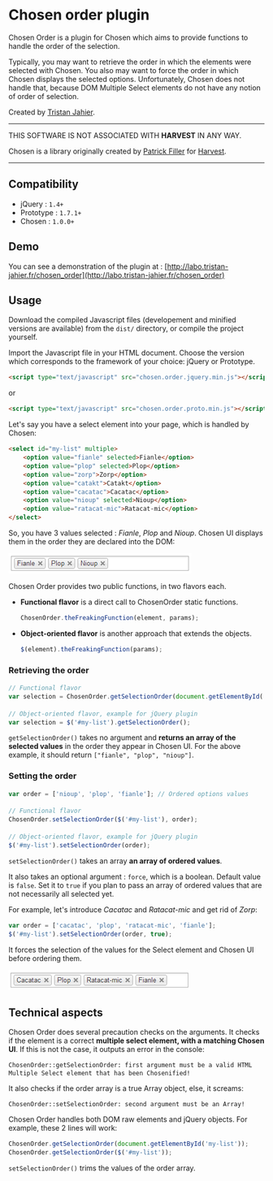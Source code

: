 # Chosen order plugin

Chosen Order is a plugin for Chosen which aims to provide functions to handle the order of the selection.

Typically, you may want to retrieve the order in which the elements were selected with Chosen. You also may want to force the order in which Chosen displays the selected options. Unfortunately, Chosen does not handle that, because DOM Multiple Select elements do not have any notion of order of selection.

Created by [Tristan Jahier](http://tristan-jahier.fr).


-------------------------

THIS SOFTWARE IS NOT ASSOCIATED WITH **HARVEST** IN ANY WAY.

Chosen is a library originally created by [Patrick Filler](http://patrickfiller.com) for [Harvest](http://getharvest.com/).

-------------------------


## Compatibility

- jQuery : `1.4+`
- Prototype : `1.7.1+`
- Chosen : `1.0.0+`


## Demo

You can see a demonstration of the plugin at : [http://labo.tristan-jahier.fr/chosen_order](http://labo.tristan-jahier.fr/chosen_order)


## Usage

Download the compiled Javascript files (developement and minified versions are available) from the `dist/` directory, or compile the project yourself.

Import the Javascript file in your HTML document. Choose the version which corresponds to the framework of your choice: jQuery or Prototype.

```html
<script type="text/javascript" src="chosen.order.jquery.min.js"></script>
```

or

```html
<script type="text/javascript" src="chosen.order.proto.min.js"></script>
```

Let's say you have a select element into your page, which is handled by Chosen:

```html
<select id="my-list" multiple>
	<option value="fianle" selected>Fianle</option>
	<option value="plop" selected>Plop</option>
	<option value="zorp">Zorp</option>
	<option value="catakt">Catakt</option>
	<option value="cacatac">Cacatac</option>
	<option value="nioup" selected>Nioup</option>
	<option value="ratacat-mic">Ratacat-mic</option>
</select>
```

So, you have 3 values selected : *Fianle*, *Plop* and *Nioup*. Chosen UI displays them in the order they are declared into the DOM:

![Chosen unordered elements](img/chosen_unordered.png)

Chosen Order provides two public functions, in two flavors each.

- **Functional flavor** is a direct call to ChosenOrder static functions.

	```javascript
	ChosenOrder.theFreakingFunction(element, params);
	```

- **Object-oriented flavor** is another approach that extends the objects.
	
	```javascript
	$(element).theFreakingFunction(params);
	```

### Retrieving the order

```javascript
// Functional flavor
var selection = ChosenOrder.getSelectionOrder(document.getElementById('my-list'));

// Object-oriented flavor, example for jQuery plugin
var selection = $('#my-list').getSelectionOrder();
```

`getSelectionOrder()` takes no argument and **returns an array of the selected values** in the order they appear in Chosen UI.
For the above example, it should return `["fianle", "plop", "nioup"]`.


### Setting the order

```javascript
var order = ['nioup', 'plop', 'fianle']; // Ordered options values

// Functional flavor
ChosenOrder.setSelectionOrder($('#my-list'), order);

// Object-oriented flavor, example for jQuery plugin
$('#my-list').setSelectionOrder(order);
```

`setSelectionOrder()` takes an array **an array of ordered values**.

It also takes an optional argument : `force`, which is a boolean. Default value is `false`. Set it to `true` if you plan to pass an array of ordered values that are not necessarily all selected yet.

For example, let's introduce *Cacatac* and *Ratacat-mic* and get rid of *Zorp*:

```javascript
var order = ['cacatac', 'plop', 'ratacat-mic', 'fianle'];
$('#my-list').setSelectionOrder(order, true);
```

It forces the selection of the values for the Select element and Chosen UI before ordering them.

![Chosen ordered elements](img/chosen_ordered.png)


## Technical aspects

Chosen Order does several precaution checks on the arguments. It checks if the element is a correct **multiple select element, with a matching Chosen UI**. If this is not the case, it outputs an error in the console:

	ChosenOrder::getSelectionOrder: first argument must be a valid HTML Multiple Select element that has been Chosenified!

It also checks if the order array is a true Array object, else, it screams:

	ChosenOrder::setSelectionOrder: second argument must be an Array!

Chosen Order handles both DOM raw elements and jQuery objects. For example, these 2 lines will work:

```javascript
ChosenOrder.getSelectionOrder(document.getElementById('my-list'));
ChosenOrder.getSelectionOrder($('#my-list'));
```

`setSelectionOrder()` trims the values of the order array. 
